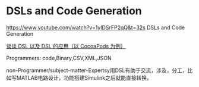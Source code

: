 #  DSLs and Code Generation



https://www.youtube.com/watch?v=1yIDSrFP2qQ&t=32s  DSLs and Code Generation


[谈谈 DSL 以及 DSL 的应用（以 CocoaPods 为例）](https://draveness.me/dsl/)

Programmers:
code,Binary,CSV,XML,JSON




non-Programmer/subject-matter-Expertsy用DSL有助于交流，涉及，分工，比如写MATLAB电路设计，功能搭建Simulink之后就能直接转换。












































